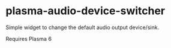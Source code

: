 # plasma-audio-device-switcher

Simple widget to change the default audio output device/sink.

Requires Plasma 6
